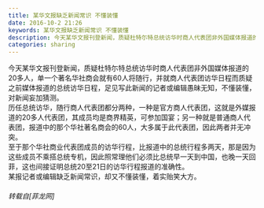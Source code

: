 ```yaml
---
title: 某华文报缺乏新闻常识 不懂装懂
date: 2016-10-2 21:26
keywords: 某华文报缺乏新闻常识 不懂装懂
description: 今天某华文报刊登新闻，质疑杜特尓特总统访华时商人代表团非外国媒体报道的20多人，单一个著名华社商会就有60人将随行，并就商人代表团访华日程而质疑之前媒体报道的总统访华日程，足见写此新闻的记者或编辑愚昧无知，不懂装懂，对新闻妄加猜测。历任总统访华，随行商人代表团都分两种，一种是官方商人代表团，这就是外媒报道的20多人代表团，其成员均是商界精英，可参加国宴；另一种就是普通商人代表团，报道中的那个华社著名商会的60人，大多属于此代表团，因此两者并无冲突。至于那个华社商业代表团成员的访华行程，比报道中的总统行程多两天，那是因为这些成员不乘搭总统专机，因此照常理他们必须比总统早一天到中国，也晚一天回菲，这也间接证明总统20至21日的访华行程报道的准确性。某报记者或编辑缺乏新闻常识，却又不懂装懂，着实贻笑大方。
categories: sharing
---
```

<td class="t_f" id="postmessage_405000">

今天某华文报刊登新闻，质疑杜特尓特总统访华时商人代表团非外国媒体报道的20多人，单一个著名华社商会就有60人将随行，并就商人代表团访华日程而质疑之前媒体报道的总统访华日程，足见写此新闻的记者或编辑愚昧无知，不懂装懂，对新闻妄加猜测。<br/>
历任总统访华，随行商人代表团都分两种，一种是官方商人代表团，这就是外媒报道的20多人代表团，其成员均是商界精英，可参加国宴；另一种就是普通商人代表团，报道中的那个华社著名商会的60人，大多属于此代表团，因此两者并无冲突。<br/>
至于那个华社商业代表团成员的访华行程，比报道中的总统行程多两天，那是因为这些成员不乘搭总统专机，因此照常理他们必须比总统早一天到中国，也晚一天回菲，这也间接证明总统20至21日的访华行程报道的准确性。<br/>
某报记者或编辑缺乏新闻常识，却又不懂装懂，着实贻笑大方。</td>
###### 转载自[菲龙网]